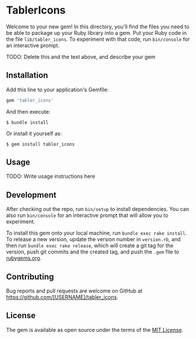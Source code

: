 # TablerIcons

Welcome to your new gem! In this directory, you'll find the files you need to be able to package up your Ruby library into a gem. Put your Ruby code in the file `lib/tabler_icons`. To experiment with that code, run `bin/console` for an interactive prompt.

TODO: Delete this and the text above, and describe your gem

## Installation

Add this line to your application's Gemfile:

```ruby
gem 'tabler_icons'
```

And then execute:

    $ bundle install

Or install it yourself as:

    $ gem install tabler_icons

## Usage

TODO: Write usage instructions here

## Development

After checking out the repo, run `bin/setup` to install dependencies. You can also run `bin/console` for an interactive prompt that will allow you to experiment.

To install this gem onto your local machine, run `bundle exec rake install`. To release a new version, update the version number in `version.rb`, and then run `bundle exec rake release`, which will create a git tag for the version, push git commits and the created tag, and push the `.gem` file to [rubygems.org](https://rubygems.org).

## Contributing

Bug reports and pull requests are welcome on GitHub at https://github.com/[USERNAME]/tabler_icons.

## License

The gem is available as open source under the terms of the [MIT License](https://opensource.org/licenses/MIT).
